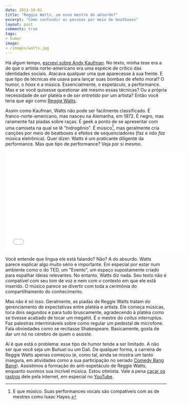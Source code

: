 ```yaml
---
date: 2013-10-01
title: "Reggie Watts, um novo mestre do absurdo?"
excerpt: "Como confundir as pessoas por meio de beatboxes"
layout: post
comments: true
tags:
- humor
image:
- /images/watts.jpg
---
```


Há algum tempo, [escrevi sobre Andy Kaufman](http://caosordenado.com/andy-kaufman-e-o-humor-de-youtube/). No texto, minha tese era a de que o artista norte-americano era uma espécie de crítico das identidades sociais. Atacava qualquer uma que aparecesse à sua frente. E que tipo de técnicas ele usava para lançar suas bombas de efeito moral? O humor, o *hoax* e a música. Essencialmente, o espetáculo, a performance. Mas e se você quisesse questionar até mesmo essas técnicas? Ou a própria necessidade de *ser* platéia e de *ser entretido* por um artista? Então você teria que agir como [Reggie Watts](https://en.wikipedia.org/wiki/Reggie_Watts).

Assim como Kaufman, Watts não pode ser facilmente classificado. É franco-norte-americano, mas nasceu na Alemanha, em 1972. É negro, mas raramente faz piadas sobre raças. É geek a ponto de se apresentar com uma camiseta na qual se lê "hidrogênio". É músico[^1], mas geralmente cria canções por meio de beatboxes e efeitos de sequenciadores (faz e *não faz* música eletrônica). Quer dizer: Watts é um praticante diligente da performance. Mas que tipo de performance? Veja por si mesmo.

<iframe width="560" height="315" src="//www.youtube.com/embed/BdHK_r9RXTc" frameborder="0" allowfullscreen></iframe>

Você entende que língua ele está falando? Não? A do absurdo. Watts parece explicar algo muito sério e importante. Em especial por estar num ambiente como o do TED, um "Evento", um espaço supostamente criado para espalhar ideias relevantes. No entanto, Watts diz nada. Seu texto não é compatível com seu tom de voz e nem com o contexto em que ele está inserido. O músico parece se divertir com toda a cerimônia do compartilhamento do conhecimento.

Mas não é só isso. Geralmente, as piadas de Reggie Watts tratam do gerenciamento de expectativas entre platéia e artista. Ele começa músicas, toca dois segundos e para tudo bruscamente, agradecendo à platéia como se tivesse acabado de tocar um megahit. É o mestre do *coitus interruptus*. Faz palestras intermináveis sobre como regular um pedestal de microfone. Fala obviedades como se recitasse Shakespeare. Basicamente, gosta de dar um nó no cérebro de quem o assiste.

Aí é que está o problema: esse tipo de humor tende a ser limitado. A não ser que você seja um Buñuel ou um Dali. De qualquer forma, a carreira de Reggie Watts apenas começou (e, como tal, ainda se mostra um tanto insegura, em atividades como a sua participação no seriado [Comedy Bang Bang](http://www.comedybangbang.com/)). Assistimos à formação do anti-espetáculo de Reggie Watts, enquanto ouvimos sua incrível música. Estou otimista. Vale a pena [caçar os rastros](http://www.reggiewatts.com/) dele pela internet, em especial no [YouTube](http://goo.gl/Emh3sa).

[^1]: E que músico. Suas performances vocais são compatíveis com as de mestres como Isaac Hayes.